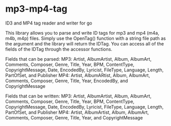 # mp3-mp4-tag
ID3 and MP4 tag reader and writer for go

This library allows you to parse and write ID tags for mp3 and mp4 (m4a, m4b, m4p) files.
Simply use the OpenTag() function with a string file path as the argument and the library will return the IDTag.
You can access all of the fields of the IDTag through the accessor functions.

Fields that can be parsed:
MP3: Artist, AlbumArtist, Album, AlbumArt, Comments, Composer, Genre, Title, Year, BPM, ContentType, CopyrightMessage, Date, EncodedBy, Lyricist, FileType, Language, Length, PartOfSet, and Publisher
MP4: Artist, AlbumARtist, Album, AlbumArt, Comments, Composer, Genre, Title, Year, EncodedBy, and CopyrightMessage

Fields that can be written: 
MP3: Artist, AlbumArtist, Album, AlbumArt, Comments, Composer, Genre, Title, Year, BPM, ContentType, CopyrightMessage, Date, EncodedBy, Lyricist, FileType, Language, Length, PartOfSet, and Publisher
MP4: Artist, AlbumArtist, Album, AlbumArt, Comments, Composer, Genre, Title, Year, and CopyrightMessage
